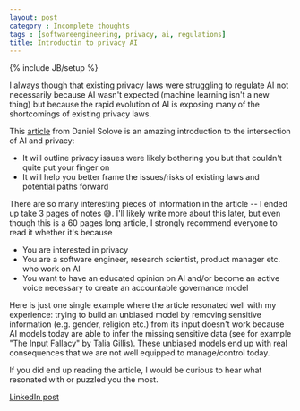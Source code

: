 ```yaml
---
layout: post
category : Incomplete thoughts
tags : [softwareengineering, privacy, ai, regulations] 
title: Introductin to privacy AI
---
```

{% include JB/setup %}

I always though that existing privacy laws were struggling to regulate AI not necessarily because AI wasn't expected (machine learning isn't a new thing) but because the rapid evolution of AI is exposing many of the shortcomings of existing privacy laws.

This [article](https://papers.ssrn.com/sol3/papers.cfm?abstract_id=4713111) from Daniel Solove is an amazing introduction to the intersection of AI and privacy:

- It will outline privacy issues were likely bothering you but that couldn't quite put your finger on
- It will help you better frame the issues/risks of existing laws and potential paths forward

There are so many interesting pieces of information in the article -- I ended up take 3 pages of notes 😅. I'll likely write more about this later, but even though this is a 60 pages long article, I strongly recommend everyone to read it whether it's because
- You are interested in privacy
- You are a software engineer, research scientist, product manager etc. who work on AI
- You want to have an educated opinion on AI and/or become an active voice necessary to create an accountable governance model

Here is just one single example where the article resonated well with my experience: trying to build an unbiased model by removing sensitive information (e.g. gender, religion etc.) from its input doesn't work because AI models today are able to infer the missing sensitive data (see for example "The Input Fallacy" by Talia Gillis). These unbiased models end up with real consequences that we are not well equipped to manage/control today.

If you did end up reading the article, I would be curious to hear what resonated with or puzzled you the most.

[LinkedIn post](https://www.linkedin.com/posts/tumichel_artificial-intelligence-and-privacy-activity-7165137180598747136-keRV?utm_source=share&utm_medium=member_desktop)
